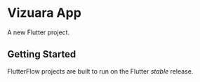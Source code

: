 # Vizuara App

A new Flutter project.

## Getting Started

FlutterFlow projects are built to run on the Flutter _stable_ release.
